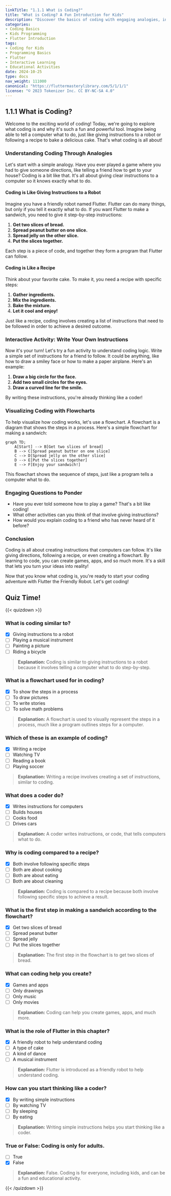 ```yaml
---
linkTitle: "1.1.1 What is Coding?"
title: "What is Coding? A Fun Introduction for Kids"
description: "Discover the basics of coding with engaging analogies, interactive activities, and simple explanations designed for young minds."
categories:
- Coding Basics
- Kids Programming
- Flutter Introduction
tags:
- Coding for Kids
- Programming Basics
- Flutter
- Interactive Learning
- Educational Activities
date: 2024-10-25
type: docs
nav_weight: 111000
canonical: "https://fluttermasterylibrary.com/5/1/1/1"
license: "© 2023 Tokenizer Inc. CC BY-NC-SA 4.0"
---
```


## 1.1.1 What is Coding?

Welcome to the exciting world of coding! Today, we're going to explore what coding is and why it's such a fun and powerful tool. Imagine being able to tell a computer what to do, just like giving instructions to a robot or following a recipe to bake a delicious cake. That's what coding is all about!

### Understanding Coding Through Analogies

Let's start with a simple analogy. Have you ever played a game where you had to give someone directions, like telling a friend how to get to your house? Coding is a bit like that. It's all about giving clear instructions to a computer so it knows exactly what to do.

#### Coding is Like Giving Instructions to a Robot

Imagine you have a friendly robot named Flutter. Flutter can do many things, but only if you tell it exactly what to do. If you want Flutter to make a sandwich, you need to give it step-by-step instructions:

1. **Get two slices of bread.**
2. **Spread peanut butter on one slice.**
3. **Spread jelly on the other slice.**
4. **Put the slices together.**

Each step is a piece of code, and together they form a program that Flutter can follow.

#### Coding is Like a Recipe

Think about your favorite cake. To make it, you need a recipe with specific steps:

1. **Gather ingredients.**
2. **Mix the ingredients.**
3. **Bake the mixture.**
4. **Let it cool and enjoy!**

Just like a recipe, coding involves creating a list of instructions that need to be followed in order to achieve a desired outcome.

### Interactive Activity: Write Your Own Instructions

Now it's your turn! Let's try a fun activity to understand coding logic. Write a simple set of instructions for a friend to follow. It could be anything, like how to draw a smiley face or how to make a paper airplane. Here's an example:

1. **Draw a big circle for the face.**
2. **Add two small circles for the eyes.**
3. **Draw a curved line for the smile.**

By writing these instructions, you're already thinking like a coder!

### Visualizing Coding with Flowcharts

To help visualize how coding works, let's use a flowchart. A flowchart is a diagram that shows the steps in a process. Here's a simple flowchart for making a sandwich:

```mermaid
graph TD;
    A[Start] --> B[Get two slices of bread]
    B --> C[Spread peanut butter on one slice]
    C --> D[Spread jelly on the other slice]
    D --> E[Put the slices together]
    E --> F[Enjoy your sandwich!]
```

This flowchart shows the sequence of steps, just like a program tells a computer what to do.

### Engaging Questions to Ponder

- Have you ever told someone how to play a game? That's a bit like coding!
- What other activities can you think of that involve giving instructions?
- How would you explain coding to a friend who has never heard of it before?

### Conclusion

Coding is all about creating instructions that computers can follow. It's like giving directions, following a recipe, or even creating a flowchart. By learning to code, you can create games, apps, and so much more. It's a skill that lets you turn your ideas into reality!

Now that you know what coding is, you're ready to start your coding adventure with Flutter the Friendly Robot. Let's get coding!

## Quiz Time!

{{< quizdown >}}

### What is coding similar to?

- [x] Giving instructions to a robot
- [ ] Playing a musical instrument
- [ ] Painting a picture
- [ ] Riding a bicycle

> **Explanation:** Coding is similar to giving instructions to a robot because it involves telling a computer what to do step-by-step.

### What is a flowchart used for in coding?

- [x] To show the steps in a process
- [ ] To draw pictures
- [ ] To write stories
- [ ] To solve math problems

> **Explanation:** A flowchart is used to visually represent the steps in a process, much like a program outlines steps for a computer.

### Which of these is an example of coding?

- [x] Writing a recipe
- [ ] Watching TV
- [ ] Reading a book
- [ ] Playing soccer

> **Explanation:** Writing a recipe involves creating a set of instructions, similar to coding.

### What does a coder do?

- [x] Writes instructions for computers
- [ ] Builds houses
- [ ] Cooks food
- [ ] Drives cars

> **Explanation:** A coder writes instructions, or code, that tells computers what to do.

### Why is coding compared to a recipe?

- [x] Both involve following specific steps
- [ ] Both are about cooking
- [ ] Both are about eating
- [ ] Both are about cleaning

> **Explanation:** Coding is compared to a recipe because both involve following specific steps to achieve a result.

### What is the first step in making a sandwich according to the flowchart?

- [x] Get two slices of bread
- [ ] Spread peanut butter
- [ ] Spread jelly
- [ ] Put the slices together

> **Explanation:** The first step in the flowchart is to get two slices of bread.

### What can coding help you create?

- [x] Games and apps
- [ ] Only drawings
- [ ] Only music
- [ ] Only movies

> **Explanation:** Coding can help you create games, apps, and much more.

### What is the role of Flutter in this chapter?

- [x] A friendly robot to help understand coding
- [ ] A type of cake
- [ ] A kind of dance
- [ ] A musical instrument

> **Explanation:** Flutter is introduced as a friendly robot to help understand coding.

### How can you start thinking like a coder?

- [x] By writing simple instructions
- [ ] By watching TV
- [ ] By sleeping
- [ ] By eating

> **Explanation:** Writing simple instructions helps you start thinking like a coder.

### True or False: Coding is only for adults.

- [ ] True
- [x] False

> **Explanation:** False. Coding is for everyone, including kids, and can be a fun and educational activity.

{{< /quizdown >}}
